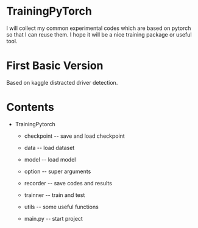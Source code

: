 # TrainingPyTorch

I will collect my common experimental codes which are based on pytorch so that I can reuse them. I hope it will be a nice training package or useful tool.

# First Basic Version

Based on kaggle distracted driver detection.

# Contents

- TrainingPytorch

  - checkpoint -- save and load checkpoint

  - data -- load dataset
  - model -- load model
  - option -- super arguments
  - recorder -- save codes and results
  - trainner -- train and test
  - utils -- some useful functions
  - main.py -- start project

